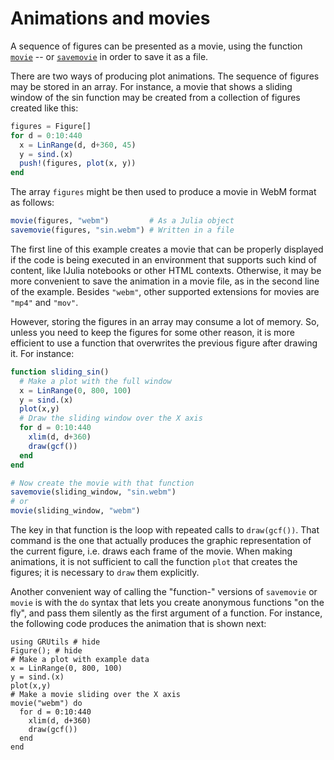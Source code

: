 # Animations and movies

A sequence of figures can be presented as a movie, using the function [`movie`](@ref) -- or [`savemovie`](@ref) in order to save it as a file.

There are two ways of producing plot animations. The sequence of figures may be stored in an array. For instance, a movie that shows a sliding window of the sin function may be created from a collection of figures created like this:

```julia
figures = Figure[]
for d = 0:10:440
  x = LinRange(d, d+360, 45)
  y = sind.(x)
  push!(figures, plot(x, y))
end
```

The array `figures` might be then used to produce a movie in WebM format as follows:

```julia
movie(figures, "webm")         # As a Julia object
savemovie(figures, "sin.webm") # Written in a file
```

The first line of this example creates a movie that can be properly displayed if the code is being executed in an environment that supports such kind of content, like IJulia notebooks or other HTML contexts. Otherwise, it may be more convenient to save the animation in a movie file, as in the second line of the example. Besides `"webm"`, other supported extensions for movies are `"mp4"` and `"mov"`.

However, storing the figures in an array may consume a lot of memory. So, unless you need to keep the figures for some other reason, it is more efficient to use a function that overwrites the previous figure after drawing it. For instance:

```julia
function sliding_sin()
  # Make a plot with the full window
  x = LinRange(0, 800, 100)
  y = sind.(x)
  plot(x,y)
  # Draw the sliding window over the X axis
  for d = 0:10:440
    xlim(d, d+360)
    draw(gcf())
  end
end

# Now create the movie with that function
savemovie(sliding_window, "sin.webm")
# or
movie(sliding_window, "webm")
```

The key in that function is the loop with repeated calls to `draw(gcf())`. That command is the one that actually produces the graphic representation of the current figure, i.e. draws each frame of the movie. When making animations, it is not sufficient to call the function `plot` that creates the figures; it is necessary to `draw` them explicitly.

Another convenient way of calling the "function-" versions of `savemovie` or `movie` is with the `do` syntax that lets you create anonymous functions "on the fly", and pass them silently as the first argument of a function. For instance, the following code produces the animation that is shown next:

```@example plot
using GRUtils # hide
Figure(); # hide
# Make a plot with example data
x = LinRange(0, 800, 100)
y = sind.(x)
plot(x,y)
# Make a movie sliding over the X axis
movie("webm") do
  for d = 0:10:440
    xlim(d, d+360)
    draw(gcf())
  end
end
```
